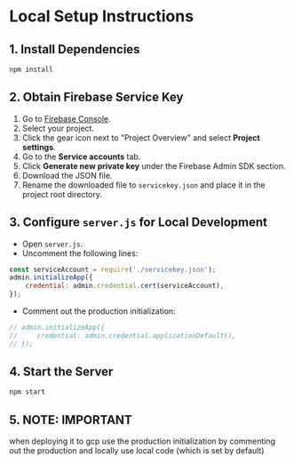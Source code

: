# Local Setup Instructions

## 1. Install Dependencies

```bash
npm install
```

## 2. Obtain Firebase Service Key

1. Go to [Firebase Console](https://console.firebase.google.com/).
2. Select your project.
3. Click the gear icon next to "Project Overview" and select **Project settings**.
4. Go to the **Service accounts** tab.
5. Click **Generate new private key** under the Firebase Admin SDK section.
6. Download the JSON file.
7. Rename the downloaded file to `servicekey.json` and place it in the project root directory.

## 3. Configure `server.js` for Local Development

- Open `server.js`.
- Uncomment the following lines:

```javascript
const serviceAccount = require('./servicekey.json');
admin.initializeApp({
	credential: admin.credential.cert(serviceAccount),
});
```

- Comment out the production initialization:

```javascript
// admin.initializeApp({
//     credential: admin.credential.applicationDefault(),
// });
```

## 4. Start the Server

```bash
npm start
```

## 5. NOTE: IMPORTANT 

when deploying it to gcp use the production initialization by commenting out the production 
and locally use local code (which is set by default)
